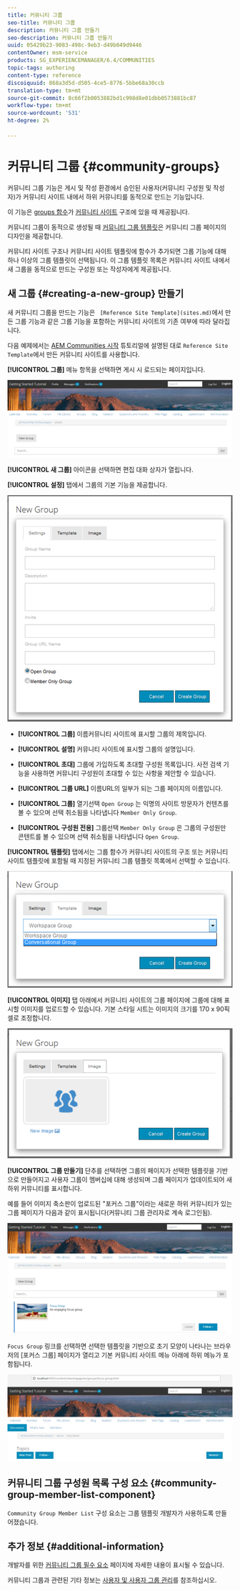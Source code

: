 ```yaml
---
title: 커뮤니티 그룹
seo-title: 커뮤니티 그룹
description: 커뮤니티 그룹 만들기
seo-description: 커뮤니티 그룹 만들기
uuid: 05429b23-9083-498c-9eb3-d49b049d9446
contentOwner: msm-service
products: SG_EXPERIENCEMANAGER/6.4/COMMUNITIES
topic-tags: authoring
content-type: reference
discoiquuid: 868a3d5d-d505-4ce5-8776-5bbe68a30ccb
translation-type: tm+mt
source-git-commit: 8c66f2b0053882bd1c998d8e01dbb0573881bc87
workflow-type: tm+mt
source-wordcount: '531'
ht-degree: 2%

---
```



# 커뮤니티 그룹 {#community-groups}

커뮤니티 그룹 기능은 게시 및 작성 환경에서 승인된 사용자(커뮤니티 구성원 및 작성자)가 커뮤니티 사이트 내에서 하위 커뮤니티를 동적으로 만드는 기능입니다.

이 기능은 [groups 함수](functions.md#groups-function)가 [커뮤니티 사이트](sites-console.md) 구조에 있을 때 제공됩니다.

커뮤니티 그룹이 동적으로 생성될 때 [커뮤니티 그룹 템플릿](tools-groups.md)은 커뮤니티 그룹 페이지의 디자인을 제공합니다.

커뮤니티 사이트 구조나 커뮤니티 사이트 템플릿에 함수가 추가되면 그룹 기능에 대해 하나 이상의 그룹 템플릿이 선택됩니다. 이 그룹 템플릿 목록은 커뮤니티 사이트 내에서 새 그룹을 동적으로 만드는 구성원 또는 작성자에게 제공됩니다.

## 새 그룹 {#creating-a-new-group} 만들기

새 커뮤니티 그룹을 만드는 기능은 ` [Reference Site Template](sites.md)`에서 만든 그룹 기능과 같은 그룹 기능을 포함하는 커뮤니티 사이트의 기존 여부에 따라 달라집니다.

다음 예제에서는 [AEM Communities 시작](getting-started.md) 튜토리얼에 설명된 대로 `Reference Site Template`에서 만든 커뮤니티 사이트를 사용합니다.

**[!UICONTROL 그룹]** 메뉴 항목을 선택하면 게시 시 로드되는 페이지입니다.

![chlimage_1-236](assets/chlimage_1-236.png)

**[!UICONTROL 새 그룹]** 아이콘을 선택하면 편집 대화 상자가 열립니다.

**[!UICONTROL 설정]** 탭에서 그룹의 기본 기능을 제공합니다.

![chlimage_1-237](assets/chlimage_1-237.png)

* **[!UICONTROL 그룹]**
이름커뮤니티 사이트에 표시할 그룹의 제목입니다.

* **[!UICONTROL 설명]**
커뮤니티 사이트에 표시할 그룹의 설명입니다.

* **[!UICONTROL 초대]**
그룹에 가입하도록 초대할 구성원 목록입니다. 사전 검색 기능을 사용하면 커뮤니티 구성원이 초대할 수 있는 사항을 제안할 수 있습니다.

* **[!UICONTROL 그룹 URL]**
이름URL의 일부가 되는 그룹 페이지의 이름입니다.

* **[!UICONTROL 그룹]**
열기선택 
`Open Group` 는 익명의 사이트 방문자가 컨텐츠를 볼 수 있으며 선택 취소됨을 나타냅니다 `Member Only Group`.

* **[!UICONTROL 구성원 전용]**
그룹선택 
`Member Only Group` 은 그룹의 구성원만 콘텐트를 볼 수 있으며 선택 취소됨을 나타냅니다 `Open Group`.

**[!UICONTROL 템플릿]** 탭에서는 그룹 함수가 커뮤니티 사이트의 구조 또는 커뮤니티 사이트 템플릿에 포함될 때 지정된 커뮤니티 그룹 템플릿 목록에서 선택할 수 있습니다.

![chlimage_1-238](assets/chlimage_1-238.png)

**[!UICONTROL 이미지]** 탭 아래에서 커뮤니티 사이트의 그룹 페이지에 그룹에 대해 표시할 이미지를 업로드할 수 있습니다. 기본 스타일 시트는 이미지의 크기를 170 x 90픽셀로 조정합니다.

![chlimage_1-239](assets/chlimage_1-239.png)

**[!UICONTROL 그룹 만들기]** 단추를 선택하면 그룹의 페이지가 선택한 템플릿을 기반으로 만들어지고 사용자 그룹이 멤버십에 대해 생성되며 그룹 페이지가 업데이트되어 새 하위 커뮤니티를 표시합니다.

예를 들어 이미지 축소판이 업로드된 &quot;포커스 그룹&quot;이라는 새로운 하위 커뮤니티가 있는 그룹 페이지가 다음과 같이 표시됩니다(커뮤니티 그룹 관리자로 계속 로그인됨).

![chlimage_1-240](assets/chlimage_1-240.png)

`Focus Group` 링크를 선택하면 선택한 템플릿을 기반으로 초기 모양이 나타나는 브라우저의 [포커스 그룹] 페이지가 열리고 기본 커뮤니티 사이트 메뉴 아래에 하위 메뉴가 포함됩니다.

![chlimage_1-241](assets/chlimage_1-241.png)

## 커뮤니티 그룹 구성원 목록 구성 요소 {#community-group-member-list-component}

`Community Group Member List` 구성 요소는 그룹 템플릿 개발자가 사용하도록 만들어졌습니다.

## 추가 정보 {#additional-information}

개발자를 위한 [커뮤니티 그룹 필수 요소](essentials-groups.md) 페이지에 자세한 내용이 표시될 수 있습니다.

커뮤니티 그룹과 관련된 기타 정보는 [사용자 및 사용자 그룹 관리](users.md)를 참조하십시오.
